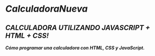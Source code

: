 # **_CalculadoraNueva_**

## **_CALCULADORA UTILIZANDO JAVASCRIPT + HTML + CSS!_**
**_Cómo programar una calculadora con HTML, CSS y JavaScript._**
